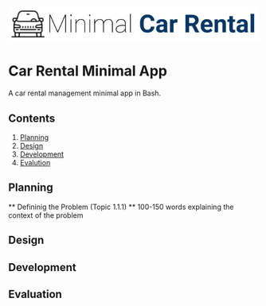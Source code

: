 ![CarRental](logo.png)

Car Rental Minimal App
===========================

A car rental management minimal app in Bash.

Contents
-----
  1. [Planning](#planning)
  1. [Design](#design)
  1. [Development](#development)
  1. [Evalution](#evaluation)

Planning
----------
** Defininig the Problem (Topic 1.1.1) **
100-150 words explaining the context of the problem

Design
---------

Development
--------

Evaluation
-----------



